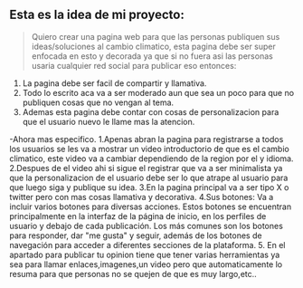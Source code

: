 ## Esta es la idea de mi proyecto:
> Quiero crear una pagina web para que las personas publiquen sus ideas/soluciones al cambio climatico, esta pagina debe ser super enfocada en esto y decorada ya que si no fuera asi las personas usaria cualquier red social para publicar eso entonces:
1. La pagina debe ser facil de compartir y llamativa.
2. Todo lo escrito aca va a ser moderado aun que sea un poco para que no publiquen cosas que no vengan al tema.
3. Ademas esta pagina debe contar con cosas de personalizacion para que el usuario nuevo le llame mas la atencion.

-Ahora mas especifico.
1.Apenas abran la pagina para registrarse a todos los usuarios se les va a mostrar un video introductorio de que es el cambio climatico, este video va a cambiar dependiendo de la region por el y idioma.
2.Despues de el video ahi si sigue el registrar que va a ser minimalista ya que la personalizacion de el usuario debe ser lo que atrape al usuario para que luego siga y publique su idea.
3.En la pagina principal va a ser tipo X o twitter pero con mas cosas llamativa y decorativa.
4.Sus botones:
 Va a incluir varios botones para diversas acciones. Estos botones se encuentran principalmente en la interfaz de la página de inicio, en los perfiles de usuario y debajo de cada publicación. Los más comunes son los botones para responder, dar "me gusta" y seguir, además de los botones de navegación para acceder a diferentes secciones de la plataforma.
 5. En el apartado para publicar tu opinion tiene que tener varias herramientas ya sea para llamar enlaces,imagenes,un video pero que automaticamente lo resuma para que personas no se quejen de que es muy largo,etc..
 
